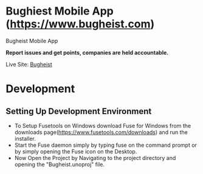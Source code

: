 # Bughiest Mobile App (https://www.bugheist.com)

Bugheist Mobile App

**Report issues and get points, companies are held accountable.**

Live Site: [Bugheist](http://bugheist.com/)

# Development

## Setting Up Development Environment

- To Setup Fusetools on Windows download Fuse for Windows from the downloads page(https://www.fusetools.com/downloads) and run the installer.
- Start the Fuse daemon simply by typing fuse on the command prompt or by simply opening the Fuse icon on the Desktop.
- Now Open the Project by Navigating to the project directory and opening the "Bugheist.unoproj" file.
